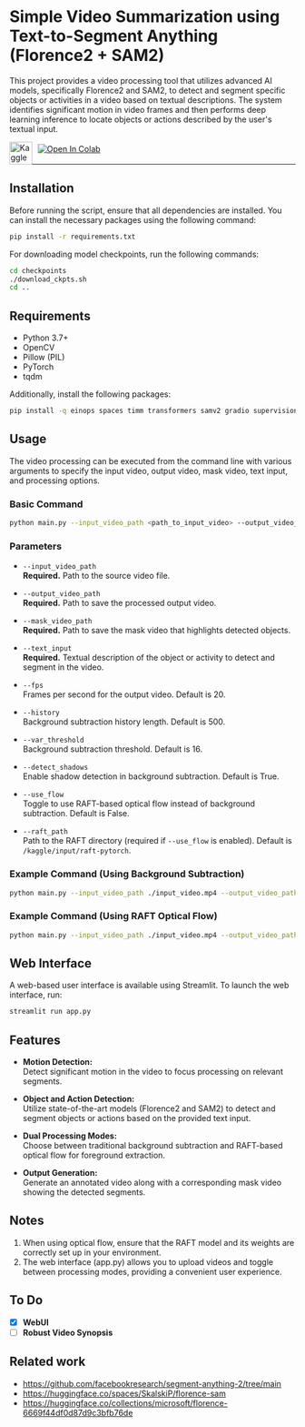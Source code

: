 # Simple Video Summarization using Text-to-Segment Anything (Florence2 + SAM2)

This project provides a video processing tool that utilizes advanced AI models, specifically Florence2 and SAM2, to detect and segment specific objects or activities in a video based on textual descriptions. The system identifies significant motion in video frames and then performs deep learning inference to locate objects or actions described by the user's textual input.

<div style="display: flex; align-items: center; gap: 10px;">
    <a href="https://www.kaggle.com/code/mithunparab/simple-video-summarization-using-text-to-segment-a" target="_blank">
        <img src="https://kaggle.com/static/images/site-logo.png" alt="Kaggle Notebook" height="40" style="margin-bottom: -15px;">
    </a>
    <a href="https://colab.research.google.com/drive/1PcK_6anMRYnRcmOw5TkwFUT8lrXYoHUW?usp=sharing" target="_blank">
        <img src="https://colab.research.google.com/assets/colab-badge.svg" alt="Open In Colab">
    </a>
</div>

---

## Installation

Before running the script, ensure that all dependencies are installed. You can install the necessary packages using the following command:

```bash
pip install -r requirements.txt
```

For downloading model checkpoints, run the following commands:

```bash
cd checkpoints
./download_ckpts.sh
cd ..
```

## Requirements

- Python 3.7+
- OpenCV
- Pillow (PIL)
- PyTorch
- tqdm

Additionally, install the following packages:

```bash
pip install -q einops spaces timm transformers samv2 gradio supervision opencv-python
```

## Usage

The video processing can be executed from the command line with various arguments to specify the input video, output video, mask video, text input, and processing options.

### Basic Command

```bash
python main.py --input_video_path <path_to_input_video> --output_video_path <path_to_output_video> --mask_video_path <path_to_mask_video> --text_input "your text here"
```

### Parameters

- `--input_video_path`  
  **Required.** Path to the source video file.

- `--output_video_path`  
  **Required.** Path to save the processed output video.

- `--mask_video_path`  
  **Required.** Path to save the mask video that highlights detected objects.

- `--text_input`  
  **Required.** Textual description of the object or activity to detect and segment in the video.

- `--fps`  
  Frames per second for the output video. Default is 20.

- `--history`  
  Background subtraction history length. Default is 500.

- `--var_threshold`  
  Background subtraction threshold. Default is 16.

- `--detect_shadows`  
  Enable shadow detection in background subtraction. Default is True.

- `--use_flow`  
  Toggle to use RAFT-based optical flow instead of background subtraction. Default is False.

- `--raft_path`  
  Path to the RAFT directory (required if `--use_flow` is enabled). Default is `/kaggle/input/raft-pytorch`.

### Example Command (Using Background Subtraction)

```bash
python main.py --input_video_path ./input_video.mp4 --output_video_path ./output_video.mp4 --mask_video_path ./mask_video.mp4 --text_input "person carrying a weapon"
```

### Example Command (Using RAFT Optical Flow)

```bash
python main.py --input_video_path ./input_video.mp4 --output_video_path ./output_video.mp4 --mask_video_path ./mask_video.mp4 --text_input "person carrying a weapon" --use_flow --raft_path /path/to/raft
```

## Web Interface

A web-based user interface is available using Streamlit. To launch the web interface, run:

```bash
streamlit run app.py
```

## Features

- **Motion Detection:**  
  Detect significant motion in the video to focus processing on relevant segments.

- **Object and Action Detection:**  
  Utilize state-of-the-art models (Florence2 and SAM2) to detect and segment objects or actions based on the provided text input.

- **Dual Processing Modes:**  
  Choose between traditional background subtraction and RAFT-based optical flow for foreground extraction.

- **Output Generation:**  
  Generate an annotated video along with a corresponding mask video showing the detected segments.

## Notes

1. When using optical flow, ensure that the RAFT model and its weights are correctly set up in your environment.
2. The web interface (app.py) allows you to upload videos and toggle between processing modes, providing a convenient user experience.

## To Do

- [x] **WebUI**
- [ ] **Robust Video Synopsis**

## Related work

- <https://github.com/facebookresearch/segment-anything-2/tree/main>
- <https://huggingface.co/spaces/SkalskiP/florence-sam>
- <https://huggingface.co/collections/microsoft/florence-6669f44df0d87d9c3bfb76de>
